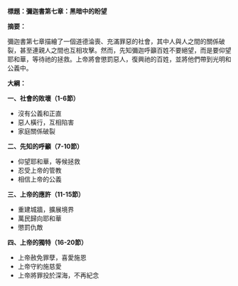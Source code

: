 **標題：彌迦書第七章：黑暗中的盼望**

**摘要：**

彌迦書第七章描繪了一個道德淪喪、充滿罪惡的社會，其中人與人之間的關係破裂，甚至連親人之間也互相攻擊。然而，先知彌迦呼籲百姓不要絕望，而是要仰望耶和華，等待祂的拯救。上帝將會懲罰惡人，復興祂的百姓，並將他們帶到光明和公義中。

**大綱：**

**一、社會的敗壞（1-6節）**
* 沒有公義和正直
* 惡人橫行，互相陷害
* 家庭關係破裂

**二、先知的呼籲（7-10節）**
* 仰望耶和華，等候拯救
* 忍受上帝的管教
* 相信上帝的公義

**三、上帝的應許（11-15節）**
* 重建城牆，擴展境界
* 萬民歸向耶和華
* 懲罰仇敵

**四、上帝的獨特（16-20節）**
* 上帝赦免罪孽，喜愛施恩
* 上帝守約施慈愛
* 上帝將罪投於深海，不再紀念